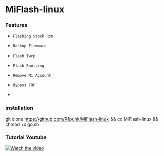 # MiFlash-linux
### Features



- ```Flashing Stock Rom```

- ```Backup Firmware```

- ```Flash Twrp```

- ```Flash Boot.img```

- ```Remove Mi Account```

- ```Bypass FRP```
- 
### installation
git clone https://github.com/R1punk/MiFlash-linux && cd MiFlash-linux && chmod +x go.sh

### Tutorial Youtube
[![Watch the video](https://i.ibb.co/D5FR6xh/Screenshot-20211030-232658.png)](https://youtu.be/WB-2q49llA4)
 

